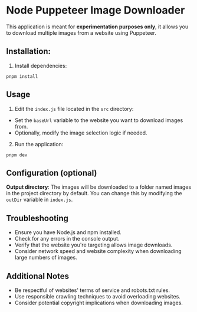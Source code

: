 # Node Puppeteer Image Downloader

This application is meant for **experimentation purposes only**, it allows you to download multiple images from a website using Puppeteer.

## Installation:

1. Install dependencies:

`pnpm install`

## Usage

1. Edit the `index.js` file located in the `src` directory:

- Set the `baseUrl` variable to the website you want to download images from.
- Optionally, modify the image selection logic if needed.

2. Run the application:

`pnpm dev`

## Configuration (optional)

**Output directory**: The images will be downloaded to a folder named images in the project directory by default. You can change this by modifying the `outDir` variable in `index.js`.

## Troubleshooting

- Ensure you have Node.js and npm installed.
- Check for any errors in the console output.
- Verify that the website you're targeting allows image downloads.
- Consider network speed and website complexity when downloading large numbers of images.

## Additional Notes

- Be respectful of websites' terms of service and robots.txt rules.
- Use responsible crawling techniques to avoid overloading websites.
- Consider potential copyright implications when downloading images.
